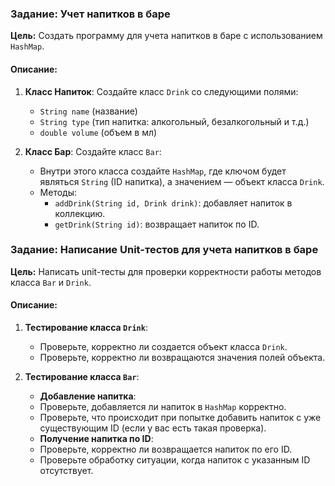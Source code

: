 

### Задание: Учет напитков в баре

**Цель:** Создать программу для учета напитков в баре с использованием `HashMap`.

#### Описание:

1. **Класс Напиток**: Создайте класс `Drink` со следующими полями:
    - `String name` (название)
    - `String type` (тип напитка: алкогольный, безалкогольный и т.д.)
    - `double volume` (объем в мл)

2. **Класс Бар**: Создайте класс `Bar`:
    - Внутри этого класса создайте `HashMap`, где ключом будет являться `String` (ID напитка), а значением — объект класса `Drink`.
    - Методы:
        - `addDrink(String id, Drink drink)`: добавляет напиток в коллекцию.
        - `getDrink(String id)`: возвращает напиток по ID.
       
		

### Задание: Написание Unit-тестов для учета напитков в баре

**Цель:** Написать unit-тесты для проверки корректности работы методов класса `Bar` и `Drink`.

#### Описание:

1. **Тестирование класса `Drink`**:
	- Проверьте, корректно ли создается объект класса `Drink`.
	- Проверьте, корректно ли возвращаются значения полей объекта.

2. **Тестирование класса `Bar`**:
	- **Добавление напитка**:
	- Проверьте, добавляется ли напиток в `HashMap` корректно.
	- Проверьте, что происходит при попытке добавить напиток с уже существующим ID (если у вас есть такая проверка).
	- **Получение напитка по ID**:
	- Проверьте, корректно ли возвращается напиток по его ID.
	- Проверьте обработку ситуации, когда напиток с указанным ID отсутствует.
		










